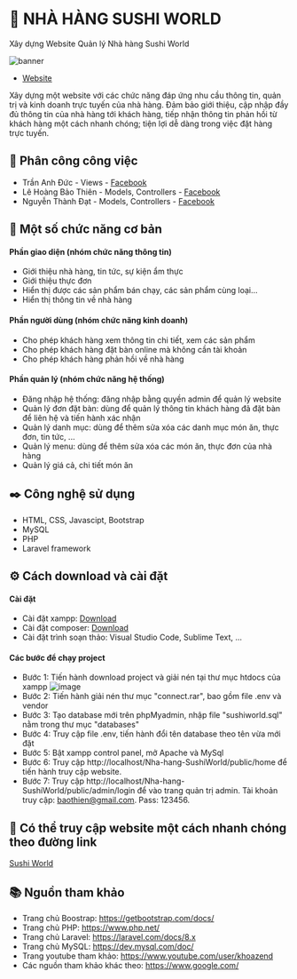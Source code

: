 # :department_store:	NHÀ HÀNG SUSHI WORLD
Xây dựng Website Quản lý Nhà hàng Sushi World

![banner](https://user-images.githubusercontent.com/74713811/104671592-af797d00-5710-11eb-93e4-9def1881a693.png)

* [Website](http://sushiworldrestaurant.atwebpages.com/public/home)

Xây dựng một website với các chức năng đáp ứng nhu cầu thông tin, quản trị và kinh doanh trực tuyến của nhà hàng. Đảm bảo giới thiệu, cập nhập đầy đủ thông tin của nhà hàng tới khách hàng, tiếp nhận thông tin phản hồi từ khách hàng một cách nhanh chóng; tiện lợi dễ dàng trong việc đặt hàng trực tuyến.

## :speech_balloon:	Phân công công việc
*   Trần Anh Đức - Views - [Facebook](https://www.facebook.com/duckittyOfficial/)
*   Lê Hoàng Bảo Thiên - Models, Controllers - [Facebook](https://www.facebook.com/lhbthien/)
*   Nguyễn Thành Đạt - Models, Controllers - [Facebook](https://www.facebook.com/nguyenthanhdat410)
    
## :scroll:	Một số chức năng cơ bản
#### Phần giao diện (nhóm chức năng thông tin)
*   Giới thiệu nhà hàng, tin tức, sự kiện ẩm thực
*   Giới thiệu thực đơn
*   Hiển thị được các sản phẩm bán chạy, các sản phẩm cùng loại…
*   Hiển thị thông tin về nhà hàng
        
#### Phần người dùng (nhóm chức năng kinh doanh) 
*   Cho phép khách hàng xem thông tin chi tiết, xem các sản phẩm
*   Cho phép khách hàng đặt bàn online mà không cần tài khoản
*   Cho phép khách hàng phản hồi về nhà hàng
        
#### Phần quản lý (nhóm chức năng hệ thống)
*   Đăng nhập hệ thống: đăng nhập bằng quyền admin để quản lý website
*   Quản lý đơn đặt bàn: dùng để quản lý thông tin khách hàng đã đặt bàn để liên hệ và tiến hành xác nhận
*   Quản lý danh mục: dùng để thêm sửa xóa các danh mục món ăn, thực đơn, tin tức, ...
*   Quản lý menu: dùng để thêm sửa xóa các món ăn, thực đơn của nhà hàng
*   Quản lý giá cả, chi tiết món ăn

## :black_nib:	Công nghệ sử dụng
*   HTML, CSS, Javascipt, Bootstrap
*   MySQL
*   PHP
*   Laravel framework

## :gear:	Cách download và cài đặt
#### Cài đặt
*   Cài đặt xampp: [Download](https://www.apachefriends.org/download.html)
*   Cài đặt composer: [Download](https://getcomposer.org/download/)
*   Cài đặt trình soạn thảo: Visual Studio Code, Sublime Text, ...

#### Các bước để chạy project
*   Bước 1: Tiến hành download project và giải nén tại thư mục htdocs của xampp
    ![image](https://user-images.githubusercontent.com/74713811/105724230-38d34f80-5f5a-11eb-91e7-15a081e184ce.png)
*   Bước 2: Tiến hành giải nén thư mục "connect.rar", bao gồm file .env và vendor
*   Bước 3: Tạo database mới trên phpMyadmin, nhập file "sushiworld.sql" nằm trong thư mục "databases"
*   Bước 4: Truy cập file .env, tiến hành đổi tên database theo tên vừa mới đặt
*   Bước 5: Bật xampp control panel, mở Apache và MySql 
*   Bước 6: Truy cập http://localhost/Nha-hang-SushiWorld/public/home để tiến hành truy cập website.
*   Bước 7: Truy cập http://localhost/Nha-hang-SushiWorld/public/admin/login để vào trang quản trị admin.
Tài khoản truy cập: baothien@gmail.com. Pass: 123456.

## :pushpin:	Có thể truy cập website một cách nhanh chóng theo đường link 
[Sushi World](http://sushiworldrestaurant.atwebpages.com/public/home)

## :books:	Nguồn tham khảo
*   Trang chủ Boostrap: https://getbootstrap.com/docs/
*   Trang chủ PHP: https://www.php.net/
*   Trang chủ Laravel: https://laravel.com/docs/8.x
*   Trang chủ MySQL: https://dev.mysql.com/doc/
*   Trang youtube tham khảo: https://www.youtube.com/user/khoazend
*   Các nguồn tham khảo khác theo: https://www.google.com/
